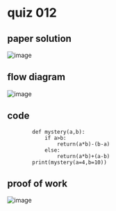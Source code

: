 # quiz 012



## paper solution
![image](https://github.com/user-attachments/assets/b35ea222-0a44-4e3f-a3db-bef3f694116f)





## flow diagram
![image](https://github.com/user-attachments/assets/2437d4ad-3636-4d34-80b8-f6e232ecb712)


## code
            def mystery(a,b):
                if a>b:
                    return(a*b)-(b-a)
                else:
                    return(a*b)+(a-b)
            print(mystery(a=4,b=10))

## proof of work
![image](https://github.com/user-attachments/assets/a04c1f71-846b-4c85-ad12-b04950a39c34)

